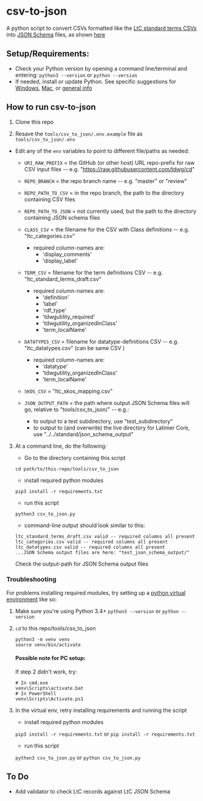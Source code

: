 # csv-to-json

A python script to convert CSVs formatted like the [LtC standard terms CSVs](../../standard/terms) into [JSON Schema](https://json-schema.org/) files, as shown [here](../../standard/json-schema)


## Setup/Requirements:

- Check your Python version by opening a command line/terminal and entering: `python3 --version` or `python --version`
- If needed, install or update Python. See specific suggestions for [Windows](https://learn.microsoft.com/en-us/windows/python/beginners#install-python), [Mac](https://www.makeuseof.com/how-to-install-python-on-mac/), or [general info](https://www.python.org/downloads/)


## How to run csv-to-json

1. Clone this repo

2. Resave the `tools/csv_to_json/.env.example` file as  `tools/csv_to_json/.env`

  - Edit any of the `env` variables to point to different file/paths as needed:

    - `URI_RAW_PREFIX` = the GitHub (or other host) URL repo-prefix for raw CSV input files -- e.g. "https://raw.githubusercontent.com/tdwg/cd"
    - `REPO_BRANCH` = the repo branch name -- e.g. "master" or "review"
    - `REPO_PATH_TO_CSV` = in the repo branch, the path to the directory containing CSV files
    - `REPO_PATH_TO_JSON` = not currently used, but the path to the directory containing JSON schema files

    - `CLASS_CSV` = the filename for the CSV with Class definitions -- e.g. "ltc_categories.csv"
      - required column-names are: 
        - 'display_comments'
        - 'display_label'

    - `TERM_CSV` = filename for the term definitions CSV -- e.g. "ltc_standard_terms_draft.csv"
      - required column-names are: 
        - 'definition'
        - 'label'
        - 'rdf_type'
        - 'tdwgutility_required'
        - 'tdwgutility_organizedInClass'
        - 'term_localName'

    - `DATATYPES_CSV` = filename for datatype-definitions CSV -- e.g. "ltc_datatypes.csv" (can be same CSV )
      - required column-names are:
        - 'datatype'
        - 'tdwgutility_organizedInClass'
        - 'term_localName'

    - `SKOS_CSV` = "ltc_skos_mapping.csv"

    - `JSON_OUTPUT_PATH` = the path where output JSON Schema files will go, relative to "tools/csv_to_json/" -- e.g.:
      - to output to a test subdirectory, use "test_subdirectory"
      - to output to (and overwrite) the live directory for Latimer Core, use "../../standard/json_schema_output"


3. At a command line, do the following:

    - Go to the directory containing this script

    `cd path/to/this-repo/tools/csv_to_json`

    - install required python modules

    `pip3 install -r requirements.txt`

    - run this script

    `python3 csv_to_json.py`

    - command-line output should look similar to this:

    ```
    ltc_standard_terms_draft.csv valid -- required columns all present
    ltc_categories.csv valid -- required columns all present
    ltc_datatypes.csv valid -- required columns all present
    ...JSON Schema output files are here: "test_json_schema_output/"
    ```

    Check the output-path for JSON Schema output files


### Troubleshooting

For problems installing required modules, try setting up a [python virtual environment](https://docs.python.org/3/library/venv.html) like so:

1. Make sure you're using Python 3.4+
    `python3 --version`  or  `python --version`

2. `cd` to this repo/tools/csv_to_json

    ```
    python3 -m venv venv
    source venv/bin/activate
    ```

    #### Possible note for PC setup:
    If step 2 didn't work, try: 

    ```
    # In cmd.exe
    venv\Scripts\activate.bat
    # In PowerShell
    venv\Scripts\Activate.ps1
    ```

3. In the virtual env, retry installing requirements and running the script

    - install required python modules

    `pip3 install -r requirements.txt`  or  `pip install -r requirements.txt`

    - run this script

    `python3 csv_to_json.py`  or  `python csv_to_json.py`


## To Do

- Add validator to check LtC records against LtC JSON Schema